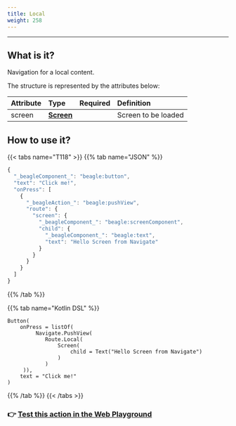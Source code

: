 ```yaml
---
title: Local
weight: 258
---
```


---

## What is it? <a id="definicao"></a>

Navigation for a local content.

The structure is represented by the attributes below:

| **Attribute** | **Type** | Required | **Definition** |
| :--- | :--- | :--- | :--- |
| screen | [**Screen**](https://docs.usebeagle.io/v/v1.0-en/api/screen) |  | Screen to be loaded |

## How to use it?

{{< tabs name="T118" >}}
{{% tab name="JSON" %}}
```javascript
{
  "_beagleComponent_": "beagle:button",
  "text": "Click me!",
  "onPress": [
    {
      "_beagleAction_": "beagle:pushView",
      "route": {
        "screen": {
          "_beagleComponent_": "beagle:screenComponent",
          "child": {
            "_beagleComponent_": "beagle:text",
            "text": "Hello Screen from Navigate"
          }
        }
      }
    }
  ]
}
```
{{% /tab %}}

{{% tab name="Kotlin DSL" %}}
```
Button(
    onPress = listOf(
         Navigate.PushView(
            Route.Local(
                Screen(
                    child = Text("Hello Screen from Navigate")
                )
            )
     )),
    text = "Click me!"
)
```
{{% /tab %}}
{{< /tabs >}}

### 👉 [Test this action in the Web Playground](https://beagle-playground.netlify.app/#/demo/default-components/button.json)
